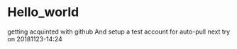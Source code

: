 # Hello_world
getting acquinted with github
And setup a test account for auto-pull
next try on 20181123-14:24
